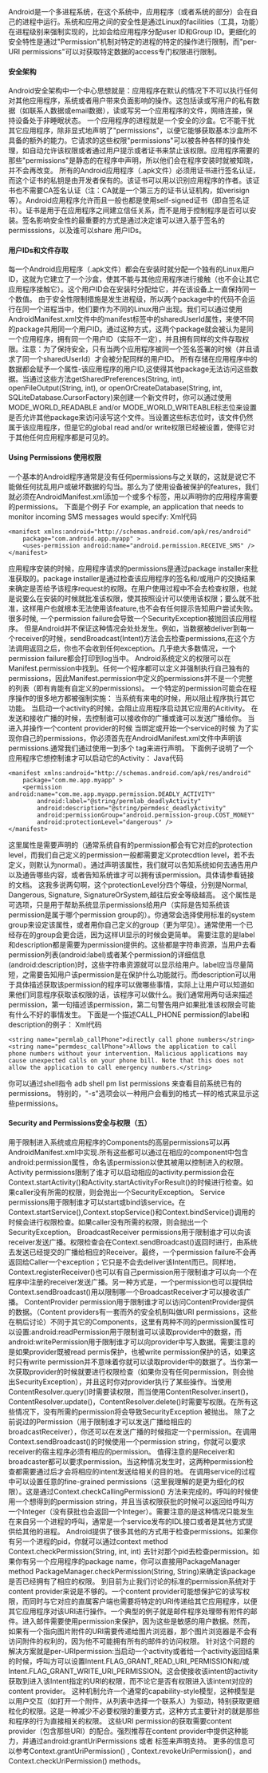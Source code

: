 Android是一个多进程系统，在这个系统中，应用程序（或者系统的部分）会在自己的进程中运行。系统和应用之间的安全性是通过Linux的facilities（工具，功能）在进程级别来强制实现的，比如会给应用程序分配user ID和Group ID。更细化的安全特性是通过"Permission"机制对特定的进程的特定的操作进行限制，而"per-URI permissions"可以对获取特定数据的access专门权限进行限制。 
#### 安全架构 
Android安全架构中一个中心思想就是：应用程序在默认的情况下不可以执行任何对其他应用程序，系统或者用户带来负面影响的操作。这包括读或写用户的私有数据（如联系人数据或email数据），读或写另一个应用程序的文件，网络连接，保持设备处于非睡眠状态。 
一个应用程序的进程就是一个安全的沙盒。它不能干扰其它应用程序，除非显式地声明了"permissions"，以便它能够获取基本沙盒所不具备的额外的能力。它请求的这些权限"permissions"可以被各种各样的操作处理，如自动允许该权限或者通过用户提示或者证书来禁止该权限。应用程序需要的那些"permissions"是静态的在程序中声明，所以他们会在程序安装时就被知晓，并不会再改变。 
所有的Android应用程序（.apk文件）必须用证书进行签名认证，而这个证书的私钥是由开发者保有的。该证书可以用以识别应用程序的作者。该证书也不需要CA签名认证（注：CA就是一个第三方的证书认证机构，如verisign等）。Android应用程序允许而且一般也都是使用self-signed证书（即自签名证书）。证书是用于在应用程序之间建立信任关系，而不是用于控制程序是否可以安装。签名影响安全性的最重要的方式是通过决定谁可以进入基于签名的permisssions，以及谁可以share 用户IDs。 
#### 用户IDs和文件存取 
每一个Android应用程序（.apk文件）都会在安装时就分配一个独有的Linux用户ID，这就为它建立了一个沙盒，使其不能与其他应用程序进行接触（也不会让其它应用程序接触它）。这个用户ID会在安装时分配给它，并在该设备上一直保持同一个数值。 
由于安全性限制措施是发生进程级，所以两个package中的代码不会运行在同一个进程当中，他们要作为不同的Linux用户出现。我们可以通过使用AndroidManifest.xml文件中的manifest标签中的sharedUserId属性，来使不同的package共用同一个用户ID。通过这种方式，这两个package就会被认为是同一个应用程序，拥有同一个用户ID（实际不一定），并且拥有同样的文件存取权限。注意：为了保持安全，只有当两个应用程序被同一个签名签署的时候（并且请求了同一个sharedUserId）才会被分配同样的用户ID。
所有存储在应用程序中的数据都会赋予一个属性-该应用程序的用户ID,这使得其他package无法访问这些数据。当通过这些方法getSharedPreferences(String, int), openFileOutput(String, int), or openOrCreateDatabase(String, int, SQLiteDatabase.CursorFactory)来创建一个新文件时，你可以通过使用MODE_WORLD_READABLE and/or MODE_WORLD_WRITEABLE标志位来设置是否允许其他package来访问读写这个文件。当设置这些标志位时，该文件仍然属于该应用程序，但是它的global read and/or write权限已经被设置，使得它对于其他任何应用程序都是可见的。 
#### Using Permissions 使用权限 
一个基本的Android程序通常是没有任何permissions与之关联的，这就是说它不能做任何扰乱用户或破坏数据的勾当。那么为了使用设备被保护的features，我们就必须在AndroidManifest.xml添加一个或多个<uses-permission>标签，用以声明你的应用程序需要的permissions。
下面是个例子 
For example, an application that needs to monitor incoming SMS messages would specify: 
Xml代码  
```  
<manifest xmlns:android="http://schemas.android.com/apk/res/android" 
	package="com.android.app.myapp" >
	<uses-permission android:name="android.permission.RECEIVE_SMS" />
</manifest> 
```
应用程序安装的时候，应用程序请求的permissions是通过package installer来批准获取的。package installer是通过检查该应用程序的签名和/或用户的交换结果来确定是否给予该程序request的权限。在用户使用过程中不会去检查权限，也就是说要么在安装的时候就批准该权限，使其按照设计可以使用该权限；要么就不批准，这样用户也就根本无法使用该feature,也不会有任何提示告知用户尝试失败。 
很多时候, 一个permission failure会导致一个SecurityException被抛回该应用程序。 但是Android并不保证这种情况会处处发生。例如，当数据被deliver到每一个receiver的时候，sendBroadcast(Intent)方法会去检查permissions,在这个方法调用返回之后，你也不会收到任何exception。几乎绝大多数情况，一个permission failure都会打印到log当中。 
Android系统定义的权限可以在Manifest.permission中找到。任何一个程序都可以定义并强制执行自己独有的permissions，因此Manifest.permission中定义的permissions并不是一个完整的列表（即有肯能有自定义的permissions)。 
一个特定的permission可能会在程序操作的很多地方都被强制实施： 
当系统有来电的时候，用以阻止程序执行其它功能。
当启动一个activity的时候，会阻止应用程序启动其它应用的Acitivity。
在发送和接收广播的时候，去控制谁可以接收你的广播或谁可以发送广播给你。
当进入并操作一个content provider的时候
当绑定或开始一个service的时候 
为了实现你自己的permissions，你必须首先在AndroidManifest.xml文件中声明该permissions.通常我们通过使用一到多个<permission> tag来进行声明。
下面例子说明了一个应用程序它想控制谁才可以启动它的Activity： 
Java代码  
```  
<manifest xmlns:android="http://schemas.android.com/apk/res/android" 
	package="com.me.app.myapp" >
    <permission android:name="com.me.app.myapp.permission.DEADLY_ACTIVITY"
        android:label="@string/permlab_deadlyActivity"
		android:description="@string/permdesc_deadlyActivity"
        android:permissionGroup="android.permission-group.COST_MONEY"
        android:protectionLevel="dangerous" />
</manifest> 
```
这里<protectionLevel>属性是需要声明的（通常系统自有的permission都会有它对应的protection level，而我们自己定义的permission一般都需要定义protecdtion level，若不去定义，则默认为normal）。通过声明该属性，我们就可以告知系统如何去通告用户以及通告哪些内容，或者告知系统谁才可以拥有该permission。具体请参看链接的文档。 
这我多说两句啊，这个protectionLevel分四个等级，分别是Normal, Dangerous, Signature, SignatureOrSystem,越往后安全等级越高。 
这个<permissionGroup>属性是可选项，只是用于帮助系统显示permissions给用户（实际是告知系统该permission是属于哪个permission group的）。你通常会选择使用标准的system group来设定该属性，或者用你自己定义的group（更为罕见）。通常使用一个已经存在的group会更合适，因为这样UI显示的时候会更简单。 
需要注意的是label和description都是需要为permission提供的。这些都是字符串资源，当用户去看permission列表(android:label)或者某个permission的详细信息(android:description)时，这些字符串资源就可以显示给用户。label应当尽量简短，之需要告知用户该permission是在保护什么功能就行。而description可以用于具体描述获取该permission的程序可以做哪些事情，实际上让用户可以知道如果他们同意程序获取该权限的话，该程序可以做什么。我们通常用两句话来描述permission，第一句描述该permission，第二句警告用户如果批准该权限会可能有什么不好的事情发生。
下面是一个描述CALL_PHONE permission的label和description的例子： 
Xml代码  
```  
<string name="permlab_callPhone">directly call phone numbers</string> 
<string name="permdesc_callPhone">Allows the application to call   
phone numbers without your intervention. Malicious applications may   
cause unexpected calls on your phone bill. Note that this does not   
allow the application to call emergency numbers.</string> 
```
你可以通过shell指令 adb shell pm list permissions 来查看目前系统已有的permissions。 特别的，"-s"选项会以一种用户会看到的格式一样的格式来显示这些permissions。
#### Security and Permissions安全与权限（五） 
用于限制进入系统或应用程序的Components的高层permissions可以再AndroidManifest.xml中实现.所有这些都可以通过在相应的component中包含android:permission属性，命名该permission以使其被用以控制进入的权限。 
Activity permissions限制了谁才可以启动相应的activity.permission会在Context.startActivity()和Activity.startActivityForResult()的时候进行检查。如果caller没有所需的权限，则会抛出一个SecurityException。 
Service permissions用于限制谁才可以start或bind该service。在Context.startService(),Context.stopService()和Context.bindService()调用的时候会进行权限检查。如果caller没有所需的权限，则会抛出一个SecurityException。 
BroadcastReceiver permissions用于限制谁才可以向该receiver发送广播。权限检查会在Context.sendBroadcast()返回时进行，由系统去发送已经提交的广播给相应的Receiver。最终，一个permission failure不会再返回给Caller一个exception；它只是不会去deliver该Intent而已。同样地，Context.registerReceiver()也可以有自己permission用于限制谁才可以向一个在程序中注册的receiver发送广播。另一种方式是，一个permission也可以提供给Context.sendBroadcast()用以限制哪一个BroadcastReceiver才可以接收该广播。 
ContentProvider permission用于限制谁才可以访问ContentProvider提供的数据。（Content providers有一套而外的安全机制叫做URI permissions，这些在稍后讨论）不同于其它的Components，这里有两种不同的permission属性可以设置:android:readPermission用于限制谁可以读取provider中的数据，而android:writePermission用于限制谁才可以向provider中写入数据。需要注意的是如果provider既被read permis保护，也被write permission保护的话，如果这时只有write permission并不意味着你就可以读取provider中的数据了。当你第一次获取provider的时候就要进行权限检查（如果你没有任何permission，则会抛出SecurityException），并且这时你对provider执行了某些操作。当使用ContentResolver.query()时需要读权限，而当使用ContentResolver.insert()，ContentResolver.update()，ContentResolver.delete()时需要写权限。在所有这些情况下，没有所需的permission将会导致SecurityException 被抛出。 
除了之前说过的Permission（用于限制谁才可以发送广播给相应的broadcastReceiver），你还可以在发送广播的时候指定一个permission。在调用Context.sendBroadcast()的时候使用一个permission string，你就可以要求receiver的宿主程序必须有相应的permission。
值得注意的是Receiver和broadcaster都可以要求permission。当这种情况发生时，这两种permission检查都需要通过后才会将相应的intent发送给相关的目的地。
在调用service的过程中可以设置任意的fine-grained permissions（这里我理解的是更为细化的权限）。这是通过Context.checkCallingPermission() 方法来完成的。呼叫的时候使用一个想得到的permission string，并且当该权限获批的时候可以返回给呼叫方一个Integer（没有获批也会返回一个Integer）。需要注意的是这种情况只能发生在来自另一个进程的呼叫，通常是一个service发布的IDL接口或者是其他方式提供给其他的进程。 
Android提供了很多其他的方式用于检查permissions。如果你有另一个进程的pid，你就可以通过context method Context.checkPermission(String, int, int) 去针对那个pid去检查permission。如果你有另一个应用程序的package name，你可以直接用PackageManager method PackageManager.checkPermission(String, String)来确定该package是否已经拥有了相应的权限。 
到目前为止我们讨论的标准的permission系统对于content provider来说是不够的。一个content provider可能想保护它的读写权限，而同时与它对应的直属客户端也需要将特定的URI传递给其它应用程序，以便其它应用程序对该URI进行操作。一个典型的例子就是邮件程序处理带有附件的邮件。进入邮件需要使用permission来保护，因为这些是敏感的用户数据。然而，如果有一个指向图片附件的URI需要传递给图片浏览器，那个图片浏览器是不会有访问附件的权利的，因为他不可能拥有所有的邮件的访问权限。 
针对这个问题的解决方案就是per-URIpermission:当启动一个activity或者给一个activity返回结果的时候，呼叫方可以设置Intent.FLAG_GRANT_READ_URI_PERMISSION和/或Intent.FLAG_GRANT_WRITE_URI_PERMISSION。这会使接收该intent的activity获取到进入该Intent指定的URI的权限，而不论它是否有权限进入该intent对应的content provider。 
这种机制允许一个通常的capability-style模型，这种模型是以用户交互（如打开一个附件，从列表中选择一个联系人）为驱动，特别获取更细粒化的权限。这是一种减少不必要权限的重要方式，这种方式主要针对的就是那些和程序的行为直接相关的权限。 
这些URI permission的获取需要content provider（包含那些URI）的配合。强烈推荐在content provider中提供这种能力，并通过android:grantUriPermissions 或者<grant-uri-permissions> 标签来声明支持。 
更多的信息可以参考Context.grantUriPermission() , Context.revokeUriPermission()，and Context.checkUriPermission() methods。